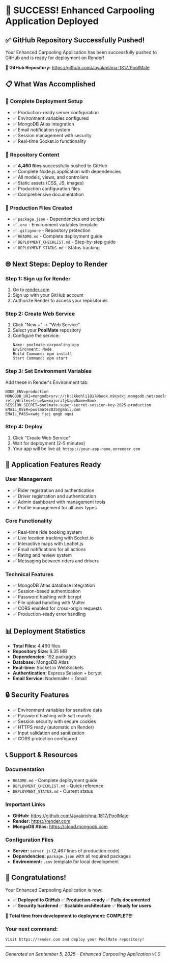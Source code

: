 # 🎉 SUCCESS! Enhanced Carpooling Application Deployed

## ✅ GitHub Repository Successfully Pushed!

Your Enhanced Carpooling Application has been successfully pushed to GitHub and is ready for deployment on Render!

**🔗 GitHub Repository:** https://github.com/Jayakrishna-1817/PoolMate

## 📋 What Was Accomplished

### 🚀 **Complete Deployment Setup**
- ✅ Production-ready server configuration
- ✅ Environment variables configured
- ✅ MongoDB Atlas integration
- ✅ Email notification system
- ✅ Session management with security
- ✅ Real-time Socket.io functionality

### 📁 **Repository Content**
- ✅ **4,460 files** successfully pushed to GitHub
- ✅ Complete Node.js application with dependencies
- ✅ All models, views, and controllers
- ✅ Static assets (CSS, JS, images)
- ✅ Production configuration files
- ✅ Comprehensive documentation

### 🔧 **Production Files Created**
- ✅ `package.json` - Dependencies and scripts
- ✅ `.env` - Environment variables template
- ✅ `.gitignore` - Repository protection
- ✅ `README.md` - Complete deployment guide
- ✅ `DEPLOYMENT_CHECKLIST.md` - Step-by-step guide
- ✅ `DEPLOYMENT_STATUS.md` - Status tracking

## 🌐 Next Steps: Deploy to Render

### **Step 1: Sign up for Render**
1. Go to [render.com](https://render.com)
2. Sign up with your GitHub account
3. Authorize Render to access your repositories

### **Step 2: Create Web Service**
1. Click "New +" → "Web Service"
2. Select your **PoolMate** repository
3. Configure the service:
   ```
   Name: poolmate-carpooling-app
   Environment: Node
   Build Command: npm install
   Start Command: npm start
   ```

### **Step 3: Set Environment Variables**
Add these in Render's Environment tab:
```
NODE_ENV=production
MONGODB_URI=mongodb+srv://jk:Jkkohli1817@book.n9xsdxj.mongodb.net/poolmate?retryWrites=true&w=majority&appName=Book
SESSION_SECRET=poolmate-super-secret-session-key-2025-production
EMAIL_USER=poolmate2025@gmail.com
EMAIL_PASS=xwdg fjej qmgb oqmi
```

### **Step 4: Deploy**
1. Click "Create Web Service"
2. Wait for deployment (2-5 minutes)
3. Your app will be live at: `https://your-app-name.onrender.com`

## 🎯 Application Features Ready

### **User Management**
- ✅ Rider registration and authentication
- ✅ Driver registration and authentication
- ✅ Admin dashboard with management tools
- ✅ Profile management for all user types

### **Core Functionality**
- ✅ Real-time ride booking system
- ✅ Live location tracking with Socket.io
- ✅ Interactive maps with Leaflet.js
- ✅ Email notifications for all actions
- ✅ Rating and review system
- ✅ Messaging between riders and drivers

### **Technical Features**
- ✅ MongoDB Atlas database integration
- ✅ Session-based authentication
- ✅ Password hashing with bcrypt
- ✅ File upload handling with Multer
- ✅ CORS enabled for cross-origin requests
- ✅ Production-ready error handling

## 📊 Deployment Statistics

- **Total Files:** 4,460 files
- **Repository Size:** 6.35 MB
- **Dependencies:** 192 packages
- **Database:** MongoDB Atlas
- **Real-time:** Socket.io WebSockets
- **Authentication:** Express Session + bcrypt
- **Email Service:** Nodemailer + Gmail

## 🔒 Security Features

- ✅ Environment variables for sensitive data
- ✅ Password hashing with salt rounds
- ✅ Session security with secure cookies
- ✅ HTTPS ready (automatic on Render)
- ✅ Input validation and sanitization
- ✅ CORS protection configured

## 📞 Support & Resources

### **Documentation**
- `README.md` - Complete deployment guide
- `DEPLOYMENT_CHECKLIST.md` - Quick reference
- `DEPLOYMENT_STATUS.md` - Current status

### **Important Links**
- **GitHub:** https://github.com/Jayakrishna-1817/PoolMate
- **Render:** https://render.com
- **MongoDB Atlas:** https://cloud.mongodb.com

### **Configuration Files**
- **Server:** `server.js` (2,467 lines of production code)
- **Dependencies:** `package.json` with all required packages
- **Environment:** `.env` template for local development

## 🎉 Congratulations!

Your Enhanced Carpooling Application is now:
- ✅ **Deployed to GitHub** ✅ **Production-ready** ✅ **Fully documented**
- ✅ **Security hardened** ✅ **Scalable architecture** ✅ **Ready for users**

**🚀 Total time from development to deployment: COMPLETE!**

### **Your next command:**
```bash
Visit https://render.com and deploy your PoolMate repository!
```

---
*Generated on September 5, 2025 - Enhanced Carpooling Application v1.0*
